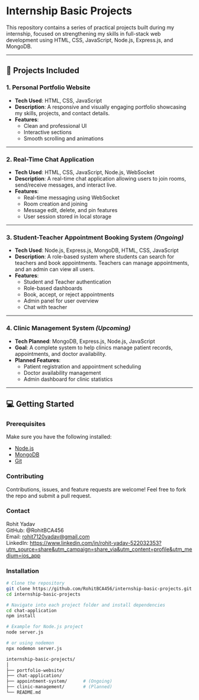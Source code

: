 # Internship Basic Projects

This repository contains a series of practical projects built during my internship, focused on strengthening my skills in full-stack web development using HTML, CSS, JavaScript, Node.js, Express.js, and MongoDB.

---

## 🚀 Projects Included

### 1. Personal Portfolio Website
- **Tech Used**: HTML, CSS, JavaScript
- **Description**: A responsive and visually engaging portfolio showcasing my skills, projects, and contact details.
- **Features**:
  - Clean and professional UI
  - Interactive sections
  - Smooth scrolling and animations

---

### 2. Real-Time Chat Application
- **Tech Used**: HTML, CSS, JavaScript, Node.js, WebSocket
- **Description**: A real-time chat application allowing users to join rooms, send/receive messages, and interact live.
- **Features**:
  - Real-time messaging using WebSocket
  - Room creation and joining
  - Message edit, delete, and pin features
  - User session stored in local storage

---

### 3. Student-Teacher Appointment Booking System *(Ongoing)*
- **Tech Used**: Node.js, Express.js, MongoDB, HTML, CSS, JavaScript
- **Description**: A role-based system where students can search for teachers and book appointments. Teachers can manage appointments, and an admin can view all users.
- **Features**:
  - Student and Teacher authentication
  - Role-based dashboards
  - Book, accept, or reject appointments
  - Admin panel for user overview
  - Chat with teacher

---

### 4. Clinic Management System *(Upcoming)*
- **Tech Planned**: MongoDB, Express.js, Node.js, JavaScript
- **Goal**: A complete system to help clinics manage patient records, appointments, and doctor availability.
- **Planned Features**:
  - Patient registration and appointment scheduling
  - Doctor availability management
  - Admin dashboard for clinic statistics

---

## 💻 Getting Started

### Prerequisites

Make sure you have the following installed:

- [Node.js](https://nodejs.org/)
- [MongoDB](https://www.mongodb.com/)
- [Git](https://git-scm.com/)

### Contributing

Contributions, issues, and feature requests are welcome!
Feel free to fork the repo and submit a pull request.

### Contact

Rohit Yadav<br>
GitHub: @RohitBCA456<br>
Email: rohit7120yadav@gmail.com<br>
LinkedIn: https://www.linkedin.com/in/rohit-yadav-522032353?utm_source=share&utm_campaign=share_via&utm_content=profile&utm_medium=ios_app<br>



### Installation

```bash
# Clone the repository
git clone https://github.com/RohitBCA456/internship-basic-projects.git
cd internship-basic-projects

# Navigate into each project folder and install dependencies
cd chat-application
npm install

# Example for Node.js project
node server.js

# or using nodemon
npx nodemon server.js

internship-basic-projects/
│
├── portfolio-website/
├── chat-application/
├── appointment-system/      # (Ongoing)
├── clinic-management/       # (Planned)
└── README.md

